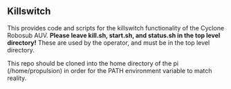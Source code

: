 ## Killswitch

This provides code and scripts for the killswitch functionality of the Cyclone Robosub AUV.
**Please leave kill.sh, start.sh, and status.sh in the top level directory!** These are used by the operator, and must be in the top level directory.

This repo should be cloned into the home directory of the pi (/home/propulsion) in order for the PATH environment variable to match reality.
